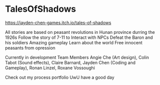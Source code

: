 # TalesOfShadows
https://jayden-chen-games.itch.io/tales-of-shadows

All stories are based on peasant revolutions in Hunan province durring the 1926s
Follow the story of 7-11 to
  Interact with NPCs
  Defeat the Baron and his soldiers
  Amazing gameplay
  Learn about the world
  Free innocent peasants from opression
  
Currently in development
Team Members
  Angie Che (Art design),
  Colin Tabot (Sound effects),
  Claire Barnard,
  Jayden Chen (Coding and Gameplay),
  Ronan Linzel,
  Roxane Vossoughi
  
Check out my process portfolio
UwU have a good day 
